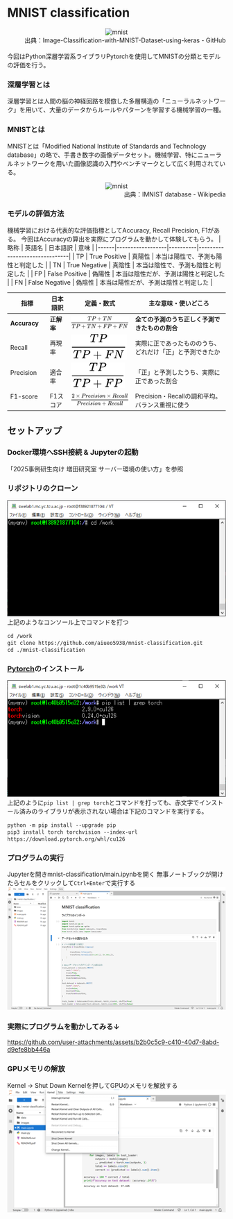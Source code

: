 # MNIST classification

<div align="center">
    <img src="https://user-images.githubusercontent.com/68801296/88917938-4008f180-d286-11ea-8667-50027700e3ea.png" alt="mnist" title="mnist">
</div>
<div align="right">
    出典：Image-Classification-with-MNIST-Dataset-using-keras - GitHub
</div>

<br>
今回はPython深層学習系ライブラリPytorchを使用してMNISTの分類とモデルの評価を行う。

### 深層学習とは
深層学習とは人間の脳の神経回路を模倣した多層構造の「ニューラルネットワーク」を用いて、大量のデータからルールやパターンを学習する機械学習の一種。
### MNISTとは
MNISTとは「Modified National Institute of Standards and Technology database」の略で、手書き数字の画像データセット。機械学習、特にニューラルネットワークを用いた画像認識の入門やベンチマークとして広く利用されている。

<div align="center">
    <img src="https://upload.wikimedia.org/wikipedia/commons/b/b1/MNIST_dataset_example.png" alt="mnist" title="mnist">
</div>
<div align="right">
    出典：IMNIST database - Wikipedia
</div>

### モデルの評価方法
機械学習における代表的な評価指標としてAccuracy, Recall Precision, F1がある。
今回はAccuracyの算出を実際にプログラムを動かして体験してもらう。
| 略称  | 英語名             | 日本語訳   | 意味                       |
|------|------------------|----------|-------------------------------|
| TP   | True Positive    | 真陽性    | 本当は陽性で、予測も陽性と判定した     |
| TN   | True Negative    | 真陰性    | 本当は陰性で、予測も陰性と判定した     |
| FP   | False Positive   | 偽陽性    | 本当は陰性だが、予測は陽性と判定した   |
| FN   | False Negative   | 偽陰性    | 本当は陽性だが、予測は陰性と判定した   |

| 指標            | 日本語訳     | 定義・数式                            | 主な意味・使いどころ                            |
|----------------|------------|-------------------------------------|-------------------------------------------|
| **Accuracy**   | **正解率**   | ![accuracy](resources/accuracy.svg)　  | **全ての予測のうち正しく予測できたものの割合**       |
| Recall    　　  | 再現率       | ![recall](resources/recall.svg)       | 実際に正であったもののうち、どれだけ「正」と予測できたか |
| Precision 　　  | 適合率       | ![precision](resources/precision.svg) | 「正」と予測したうち、実際に正であった割合           |
| F1-score  　　  | F1スコア     | ![f1](resources/f1.svg)               | Precision・Recallの調和平均。バランス重視に使う    |

## セットアップ
### Docker環境へSSH接続 & Jupyterの起動
「2025事例研⽣向け 増⽥研究室 サーバー環境の使い⽅」を参照

### リポジトリのクローン
![ssh_console](resources/ssh_console.png)<br>
上記のようなコンソール上でコマンドを打つ
```
cd /work
git clone https://github.com/aiueo5938/mnist-classification.git
cd ./mnist-classification
```

### [Pytorch](https://pytorch.org/get-started/locally/)のインストール
![install_torch](resources/install_torch.png)
<br>上記のように`pip list | grep torch`とコマンドを打っても、赤文字でインストール済みのライブラリが表示されない場合は下記のコマンドを実行する。
```
python -m pip install --upgrade pip
pip3 install torch torchvision --index-url https://download.pytorch.org/whl/cu126
```

### プログラムの実行
Jupyterを開きmnist-classification/main.ipynbを開く
無事ノートブックが開けたらセルをクリックして`Ctrl+Enter`で実行する
![jupyter](resources/jupyter.png)

### 実際にプログラムを動かしてみる↓
https://github.com/user-attachments/assets/b2b0c5c9-c410-40d7-8abd-d9efe8bb446a

### GPUメモリの解放
Kernel -> Shut Down Kernelを押してGPUのメモリを解放する
![release_memory](resources/release_memory.png)